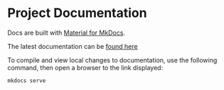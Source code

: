 # Project Documentation

Docs are built with [Material for MkDocs](https://squidfunk.github.io/mkdocs-material/).

The latest documentation can be [found here](https://fetchoracle.github.io/telliot-feeds/)

To compile and view local changes to documentation, 
use the following command, then open a browser to the link displayed:

    mkdocs serve

